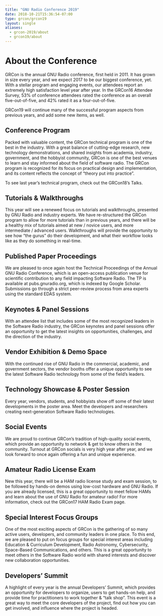 ```yaml
---
title: "GNU Radio Conference 2019"
date: 2018-10-21T15:36:54-07:00
type: grcon/grcon19
layout: single
aliases:
  - grcon-2019/about
  - grcon19/about
---
```


# About the Conference

GRCon is the annual GNU Radio conference, first held in 2011. It has grown in size every year, and we expect 2017 to be our biggest conference, yet. With a stellar program and engaging events, our attendees report an extremely high satisfaction level year after year. In the GRCon16 Attendee Survey, 53% of conference attendees rated the conference as an overall five-out-of-five, and 42% rated it as a four-out-of-five.

GRCon19 will continue many of the successful program aspects from previous years, and add some new items, as well.

## Conference Program

Packed with valuable content, the GRCon technical program is one of the best in the industry. With a great balance of cutting-edge research, new technology demonstrations, and shared insights from academia, industry, government, and the hobbyist community, GRCon is one of the best venues to learn and stay informed about the field of software radio. The GRCon program is recognized for its focus on practical design and implementation, and its content reflects the concept of “theory put into practice”.

To see last year’s technical program, check out the GRCon18’s Talks.

## Tutorials & Walkthroughs

This year will see a renewed focus on tutorials and walkthroughs, presented by GNU Radio and industry experts. We have re-structured the GRCon program to allow for more tutorials than in previous years, and there will be a healthy mix of tutorials aimed at new / novice users, and more intermediate / advanced users. Walkthroughs will provide the opportunity to see how “the gurus” do their development, and what their workflow looks like as they do something in real-time.

## Published Paper Proceedings

We are pleased to once again host the Technical Proceedings of the Annual GNU Radio Conference, which is an open-access publication venue for scientific contribution to any field impacting Software Radio. The TP is available at pubs.gnuradio.org, which is indexed by Google Scholar. Submissions go through a strict peer-review process from area experts using the standard EDAS system.

## Keynotes & Panel Sessions

With an attendee list that includes some of the most recognized leaders in the Software Radio industry, the GRCon keynotes and panel sessions offer an opportunity to get the latest insights on opportunities, challenges, and the direction of the industry.

## Vendor Exhibition & Demo Space

With the continued rise of GNU Radio in the commercial, academic, and government sectors, the vendor booths offer a unique opportunity to see the latest Software Radio technology from some of the field’s leaders.

## Technology Showcase & Poster Session

Every year, vendors, students, and hobbyists show off some of their latest developments in the poster area. Meet the developers and researchers creating next-generation Software Radio technologies.

## Social Events

We are proud to continue GRCon’s tradition of high-quality social events, which provide an opportunity to network & get to know others in the community. Turnout at GRCon socials is very high year after year, and we look forward to once again offering a fun and unique experience.

## Amateur Radio License Exam

New this year, there will be a HAM radio license study and exam session, to be followed by hands-on demos using low-cost hardware and GNU Radio. If you are already licensed, this is a great opportunity to meet fellow HAMs and learn about the use of GNU Radio for amateur radio! For more information, check out the GRCon17 HAM Radio Exam page.

## Special Interest Focus Groups

One of the most exciting aspects of GRCon is the gathering of so many active users, developers, and community leaders in one place. To this end, we are pleased to put on focus groups for special interest areas including Education & Curriculum Development, Radio Astronomy, Cybersecurity, Space-Based Communications, and others. This is a great opportunity to meet others in the Software Radio world with shared interests and discover new collaboration opportunities.

## Developers’ Summit

A highlight of every year is the annual Developers’ Summit, which provides an opportunity for developers to organize, users to get hands-on help, and provide time for practitioners to work together & “talk shop”. This event is a great way to meet the core developers of the project, find out how you can get involved, and influence where the project is headed.
